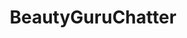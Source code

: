 ---
title: BeautyGuruChatter
crosslinks:
- MakeupAddiction
- youtubefactsbot
- muacjdiscussion
- BGCCircleJerk
- tmsbmeta
- AsianBeauty
- SubredditDrama
- BeautyGuruChat
- makeupexchange
- muacirclejerk
- OutOfTheLoop
- MakeupRehab
- SkincareAddiction
- OliveMUA
- rupaulsdragrace
- Indiemakeupandmore
- PaleMUA
- BeautyIndustryChatter
- 1z2othi
- alotabot
---